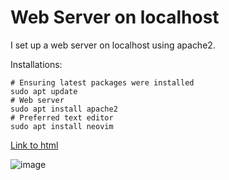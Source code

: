 # Web Server on localhost

I set up a web server on localhost using apache2.

Installations:
```
# Ensuring latest packages were installed
sudo apt update
# Web server
sudo apt install apache2
# Preferred text editor
sudo apt install neovim
```

[Link to html]()

![image](https://github.com/Abhinaenae/abhi-homelab/assets/92381984/e934cfa7-8c43-4bac-b48c-09497eb0d871)
